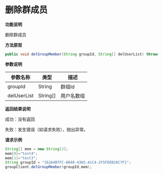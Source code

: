 # 删除群成员

**功能说明**

删除群成员

**方法原型**

```java
public void delGroupMember(String groupId, String[] delUserList) throws ParamParserException, AESCryptoException, HttpRequestException;
```

**参数说明**

| 参数名称    | 类型     | 描述       |
| ----------- | -------- | ---------- |
| groupId     | String   | 群组Id     |
| delUserList | String[] | 用户名数组 |

**返回结果说明**

成功：没有返回

失败：发生错误（如请求失败），抛出异常。

**请求示例**

```java
String[] mem = new String[2];
mem[0]="test4";
mem[1]="test3";
String groupId = "{62A4B7FC-8648-4365-A1C4-2F5FDEB26C7F}";
groupClient.delGroupMember(groupId,mem);
```